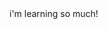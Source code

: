 <!doctype html>
<html>
<head>
	<meta charset="utf-8">
	<title>Kingsley is cool!</title>
</head>
<body>
i'm learning so much!
</body>
</html>
